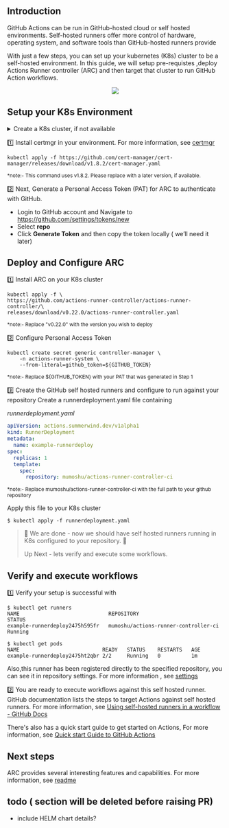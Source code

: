 ## Introduction

GitHub Actions can be run in GitHub-hosted cloud or self hosted environments. Self-hosted runners offer more control of hardware, operating system, and software tools than GitHub-hosted runners provide

With just a few steps, you can set up your kubernetes (K8s) cluster to be a self-hosted environment.
In this guide, we will setup pre-requistes ,deploy Actions Runner controller (ARC) and then target that cluster to run GitHub Action workflows.

<p align="center">
  <img src="https://user-images.githubusercontent.com/53718047/181159115-dbf41416-89a7-408c-b575-bb0d059a1a36.png" />
</p>



## Setup your K8s Environment

<details><summary>Create a K8s cluster, if not available</summary>
   <sub>
If you don't have a K8s environment, you can install a local environment using minikube - (https://minikube.sigs.k8s.io/docs/start/)
   </sub>
</details>

:one: Install certmgr in your environment. For more information, see [certmgr](https://cert-manager.io/docs/installation/)

```shell
kubectl apply -f https://github.com/cert-manager/cert-manager/releases/download/v1.8.2/cert-manager.yaml
```
<sub> *note:- This command uses v1.8.2. Please replace with a later version, if available.</sub>

:two: Next, Generate a Personal Access Token (PAT) for ARC to authenticate with GitHub.
   - Login to GitHub account and Navigate to https://github.com/settings/tokens/new
   - Select  **repo**
   - Click **Generate Token** and then copy the token locally ( we’ll need it later)




## Deploy and Configure ARC
:one: Install ARC on your K8s cluster

```shell
kubectl apply -f \
https://github.com/actions-runner-controller/actions-runner-controller/\
releases/download/v0.22.0/actions-runner-controller.yaml
```
<sub> *note:- Replace "v0.22.0" with the version you wish to deploy </sub>
 

:two: Configure Personal Access Token


```shell
kubectl create secret generic controller-manager \
    -n actions-runner-system \
    --from-literal=github_token=${GITHUB_TOKEN}
````
<sub> *note:- Replace ${GITHUB_TOKEN} with your PAT that was generated in Step 1 </sub>

:three: Create the GitHub self hosted runners and configure to run against your repository
Create a runnerdeployment.yaml file containing

*runnerdeployment.yaml*
```yaml
apiVersion: actions.summerwind.dev/v1alpha1
kind: RunnerDeployment
metadata:
  name: example-runnerdeploy
spec:
  replicas: 1
  template:
    spec:
      repository: mumoshu/actions-runner-controller-ci
````
<sub> *note:- Replace mumoshu/actions-runner-controller-ci with the full path to your github repository </sub>

Apply this file to your K8s cluster
```shell
$ kubectl apply -f runnerdeployment.yaml
````
 

>
>🎉 We are done - now we should have self hosted runners running in K8s configured to your repository. 🎉
> 
> Up Next - lets verify and execute some workflows.
 
## Verify and execute workflows
:one: Verify your setup is successful with 
```shell
$ kubectl get runners
NAME                             REPOSITORY                             STATUS
example-runnerdeploy2475h595fr   mumoshu/actions-runner-controller-ci   Running

$ kubectl get pods
NAME                           READY   STATUS    RESTARTS   AGE
example-runnerdeploy2475ht2qbr 2/2     Running   0          1m
````
Also,this runner has been registered directly to the specified repository, you can see it in repository settings. For more information , see [settings](https://docs.github.com/en/actions/hosting-your-own-runners/monitoring-and-troubleshooting-self-hosted-runners#checking-the-status-of-a-self-hosted-runner)

:two: You are ready to execute workflows against this self hosted runner. 
GitHub documentation lists the steps to target Actions against self hosted runners. For more information, see [Using self-hosted runners in a workflow - GitHub Docs](https://docs.github.com/en/actions/hosting-your-own-runners/using-self-hosted-runners-in-a-workflow#using-self-hosted-runners-in-a-workflow)

There's also has a quick start guide to get started on Actions, For more information, see  [Quick start Guide to GitHub Actions](https://docs.github.com/en/actions/quickstart)

## Next steps
ARC provides several interesting features and capabilities. For more information, see [readme](https://github.com/actions-runner-controller/actions-runner-controller/blob/master/README.md)

## todo ( section will be deleted before raising PR)
- include HELM chart details?

 
